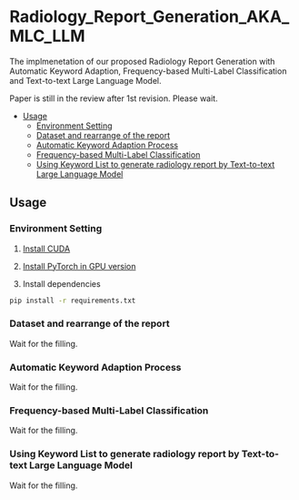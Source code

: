 # Radiology_Report_Generation_AKA_MLC_LLM

The implmenetation of our proposed Radiology Report Generation with Automatic Keyword Adaption, Frequency-based Multi-Label Classification and Text-to-text Large Language Model.

Paper is still in the review after 1st revision. Please wait.


- [Usage](#usage)
  - [Environment Setting](#Environment-Setting)
  - [Dataset and rearrange of the report](#Dataset-and-rearrange-of-the-report)
  - [Automatic Keyword Adaption Process](#Automatic-Keyword-Adaption-Process)
  - [Frequency-based Multi-Label Classification](#Frequency-based-Multi-Label-Classification)
  - [Using Keyword List to generate radiology report by Text-to-text Large Language Model](#Using-Keyword-List-to-generate-radiology-report-by-Text-to-text-Large-Language-Model)


## Usage

### Environment Setting

1. [Install CUDA](https://developer.nvidia.com/cuda-downloads)

2. [Install PyTorch in GPU version](https://pytorch.org/get-started/locally/)

3. Install dependencies

```bash
pip install -r requirements.txt
```



### Dataset and rearrange of the report

Wait for the filling.

### Automatic Keyword Adaption Process

Wait for the filling.


### Frequency-based Multi-Label Classification

Wait for the filling.


### Using Keyword List to generate radiology report by Text-to-text Large Language Model

Wait for the filling.




